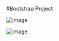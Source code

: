 #Bootstrap Project

![image](https://github.com/Akchhya/Webdev-Projects/assets/143519796/ca64c3f2-857b-48bf-b1c9-ff8d25168c0a)

![image](https://github.com/Akchhya/Webdev-Projects/assets/143519796/c2616292-7556-48f8-9bfb-c2219c622bbc)



